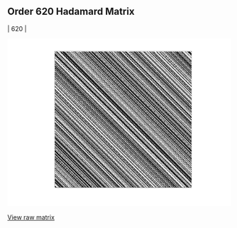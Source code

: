 ## Order 620 Hadamard Matrix

| 620 |

<img src="620.png" class="img-responsive" alt=""> 

[View raw matrix](order620.txt)
